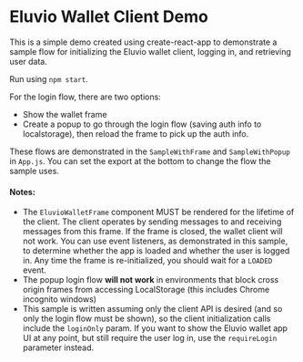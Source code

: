 # Eluvio Wallet Client Demo

This is a simple demo created using create-react-app to demonstrate a sample flow for initializing the Eluvio wallet client, logging in, and retrieving user data.

Run using `npm start`.

For the login flow, there are two options:
  - Show the wallet frame 
  - Create a popup to go through the login flow (saving auth info to localstorage), then reload the frame to pick up the auth info. 

These flows are demonstrated in the `SampleWithFrame` and `SampleWithPopup` in `App.js`. You can set the export at the bottom to change the flow the sample uses. 

#### Notes:
- The `EluvioWalletFrame` component MUST be rendered for the lifetime of the client. The client operates by sending messages to and receiving messages from this frame. If the frame is closed, the wallet client will not work. You can use event listeners, as demonstrated in this sample, to determine whether the app is loaded and whether the user is logged in. Any time the frame is re-initialized, you should wait for a `LOADED` event.
- The popup login flow **will not work** in environments that block cross origin frames from accessing LocalStorage (this includes Chrome incognito windows)
- This sample is written assuming only the client API is desired (and so only the login flow must be shown), so the client initialization calls include the `loginOnly` param. If you want to show the Eluvio wallet app UI at any point, but still require the user log in, use the `requireLogin` parameter instead.
